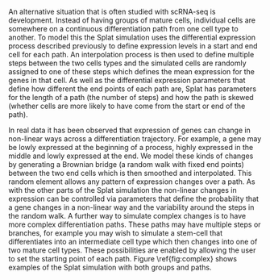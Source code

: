 An alternative situation that is often studied with scRNA-seq is development. Instead of having groups of mature cells, individual cells are somewhere on a continuous differentiation path from one cell type to another. To model this the Splat simulation uses the differential expression process described previously to define expression levels in a start and end cell for each path. An interpolation process is then used to define multiple steps between the two cells types and the simulated cells are randomly assigned to one of these steps which defines the mean expression for the genes in that cell. As well as the differential expression parameters that define how different the end points of each path are, Splat has parameters for the length of a path (the number of steps) and how the path is skewed (whether cells are more likely to have come from the start or end of the path).

In real data it has been observed that expression of genes can change in non-linear ways across a differentiation trajectory. For example, a gene may be lowly expressed at the beginning of a process, highly expressed in the middle and lowly expressed at the end. We model these kinds of changes by generating a Brownian bridge (a random walk with fixed end points) between the two end cells which is then smoothed and interpolated. This random element allows any pattern of expression changes over a path. As with the other parts of the Splat simulation the non-linear changes in expression can be controlled via parameters that define the probability that a gene changes in a non-linear way and the variability around the steps in the random walk. A further way to simulate complex changes is to have more complex differentiation paths. These paths may have multiple steps or branches, for example you may wish to simulate a stem-cell that differentiates into an intermediate cell type which then changes into one of two mature cell types. These possibilities are enabled by allowing the user to set the starting point of each path. Figure \ref{fig:complex} shows examples of the Splat simulation with both groups and paths.